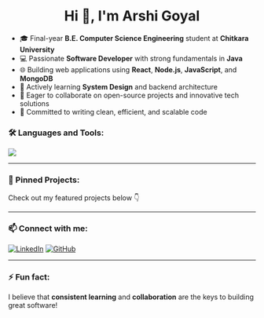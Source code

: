 <h1 align="center">Hi 👋, I'm Arshi Goyal</h1>


- 🎓 Final-year **B.E. Computer Science Engineering** student at **Chitkara University**
- 💻 Passionate **Software Developer** with strong fundamentals in **Java**
- 🌐 Building web applications using **React**, **Node.js**, **JavaScript**, and **MongoDB**
- 🧠 Actively learning **System Design** and backend architecture
- 🤝 Eager to collaborate on open-source projects and innovative tech solutions
- 🚀 Committed to writing clean, efficient, and scalable code

### 🛠️ Languages and Tools:
<p>
  <img src="https://skillicons.dev/icons?i=html,css,js,react,nodejs,mongodb,express,git,github,java,cpp" />
</p>

---

### 📌 Pinned Projects:
<p>
  Check out my featured projects below 👇
</p>

---

### 📫 Connect with me:
[![LinkedIn](https://img.shields.io/badge/LinkedIn-Arshi%20Goyal-blue?style=flat-square&logo=linkedin)](https://www.linkedin.com/in/arshi-goyal/)
[![GitHub](https://img.shields.io/badge/GitHub-goyalarshi4-black?style=flat-square&logo=github)](https://github.com/goyalarshi4)

---

### ⚡ Fun fact:
I believe that **consistent learning** and **collaboration** are the keys to building great software!

